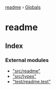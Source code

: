 [readme](README.md) › [Globals](globals.md)

# readme

## Index

### External modules

* ["src/readme"](modules/_src_readme_.md)
* ["src/types"](modules/_src_types_.md)
* ["test/readme.test"](modules/_test_readme_test_.md)
